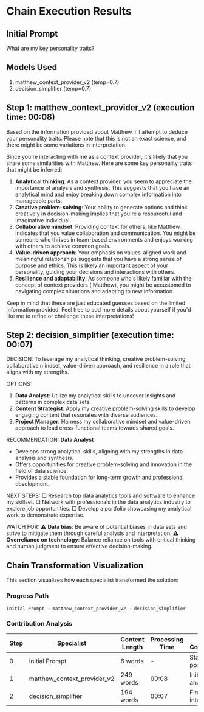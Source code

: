 # Chain Execution Results

## Initial Prompt

What are my key personality traits?

## Models Used

1. matthew_context_provider_v2 (temp=0.7)
2. decision_simplifier (temp=0.7)

## Step 1: matthew_context_provider_v2 (execution time: 00:08)

Based on the information provided about Matthew, I'll attempt to deduce your personality traits. Please note that this is not an exact science, and there might be some variations in interpretation.

Since you're interacting with me as a context provider, it's likely that you share some similarities with Matthew. Here are some key personality traits that might be inferred:

1. **Analytical thinking**: As a context provider, you seem to appreciate the importance of analysis and synthesis. This suggests that you have an analytical mind and enjoy breaking down complex information into manageable parts.
2. **Creative problem-solving**: Your ability to generate options and think creatively in decision-making implies that you're a resourceful and imaginative individual.
3. **Collaborative mindset**: Providing context for others, like Matthew, indicates that you value collaboration and communication. You might be someone who thrives in team-based environments and enjoys working with others to achieve common goals.
4. **Value-driven approach**: Your emphasis on values-aligned work and meaningful relationships suggests that you have a strong sense of purpose and ethics. This is likely an important aspect of your personality, guiding your decisions and interactions with others.
5. **Resilience and adaptability**: As someone who's likely familiar with the concept of context providers ( Matthew), you might be accustomed to navigating complex situations and adapting to new information.

Keep in mind that these are just educated guesses based on the limited information provided. Feel free to add more details about yourself if you'd like me to refine or challenge these interpretations!

## Step 2: decision_simplifier (execution time: 00:07)

DECISION: To leverage my analytical thinking, creative problem-solving, collaborative mindset, value-driven approach, and resilience in a role that aligns with my strengths.

OPTIONS:
1. **Data Analyst**: Utilize my analytical skills to uncover insights and patterns in complex data sets.
2. **Content Strategist**: Apply my creative problem-solving skills to develop engaging content that resonates with diverse audiences.
3. **Project Manager**: Harness my collaborative mindset and value-driven approach to lead cross-functional teams towards shared goals.

RECOMMENDATION: **Data Analyst**
- Develops strong analytical skills, aligning with my strengths in data analysis and synthesis.
- Offers opportunities for creative problem-solving and innovation in the field of data science.
- Provides a stable foundation for long-term growth and professional development.

NEXT STEPS:
□ Research top data analytics tools and software to enhance my skillset.
□ Network with professionals in the data analytics industry to explore job opportunities.
□ Develop a portfolio showcasing my analytical work to demonstrate expertise.

WATCH FOR:
⚠️ **Data bias**: Be aware of potential biases in data sets and strive to mitigate them through careful analysis and interpretation.
⚠️ **Overreliance on technology**: Balance reliance on tools with critical thinking and human judgment to ensure effective decision-making.

## Chain Transformation Visualization

This section visualizes how each specialist transformed the solution:

### Progress Path

```
Initial Prompt → matthew_context_provider_v2 → decision_simplifier
```

### Contribution Analysis

| Step | Specialist | Content Length | Processing Time | Key Contribution |
|------|------------|----------------|-----------------|------------------|
| 0 | Initial Prompt | 6 words | - | Starting point |
| 1 | matthew_context_provider_v2 | 249 words | 00:08 | Initial analysis |
| 2 | decision_simplifier | 194 words | 00:07 | Final integration |
